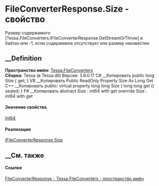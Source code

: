 # FileConverterResponse.Size - свойство
Размер содержимого
[Tessa.FileConverters.IFileConverterResponse.GetStreamOrThrow] в байтах или
-1, если содержимое отсутствует или размер неизвестен.
## __Definition
 **Пространство имён:** [Tessa.FileConverters](N_Tessa_FileConverters.htm)  
 **Сборка:** Tessa (в Tessa.dll) Версия: 3.6.0.17
C# __Копировать
     public long Size { get; }
VB __Копировать
     Public ReadOnly Property Size As Long
    	Get
C++ __Копировать
     public:
    virtual property long long Size {
    	long long get () sealed;
    }
F# __Копировать
     abstract Size : int64 with get
    override Size : int64 with get
#### Значение свойства
[Int64](https://learn.microsoft.com/dotnet/api/system.int64)
#### Реализации
[IFileConverterResponse.Size](P_Tessa_FileConverters_IFileConverterResponse_Size.htm)  
##  __См. также
#### Ссылки
[FileConverterResponse - ](T_Tessa_FileConverters_FileConverterResponse.htm)
[Tessa.FileConverters - пространство имён](N_Tessa_FileConverters.htm)
